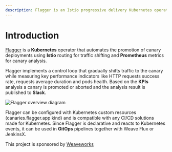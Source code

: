 ```yaml
---
description: Flagger is an Istio progressive delivery Kubernetes operator
---
```


# Introduction

[Flagger](https://github.com/stefanprodan/flagger) is a **Kubernetes** operator that automates the promotion of canary deployments using **Istio** routing for traffic shifting and **Prometheus** metrics for canary analysis.

Flagger implements a control loop that gradually shifts traffic to the canary while measuring key performance indicators like HTTP requests success rate, requests average duration and pods health. Based on the **KPIs** analysis a canary is promoted or aborted and the analysis result is published to **Slack**.

![Flagger overview diagram](https://raw.githubusercontent.com/stefanprodan/flagger/master/docs/diagrams/flagger-canary-overview.png)

Flagger can be configured with Kubernetes custom resources \(canaries.flagger.app kind\) and is compatible with any CI/CD solutions made for Kubernetes. Since Flagger is declarative and reacts to Kubernetes events, it can be used in **GitOps** pipelines together with Weave Flux or JenkinsX.

This project is sponsored by [Weaveworks](https://www.weave.works/)

